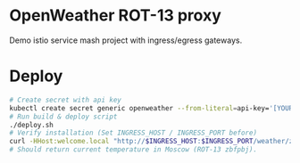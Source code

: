 # OpenWeather ROT-13 proxy

Demo istio service mash project with ingress/egress gateways.

# Deploy

```bash
# Create secret with api key
kubectl create secret generic openweather --from-literal=api-key='[YOUR OWM API KEY]'
# Run build & deploy script
./deploy.sh
# Verify installation (Set INGRESS_HOST / INGRESS_PORT before) 
curl -HHost:welcome.local "http://$INGRESS_HOST:$INGRESS_PORT/weather/zbfpbj" -v
# Should return current temperature in Moscow (ROT-13 zbfpbj).
```